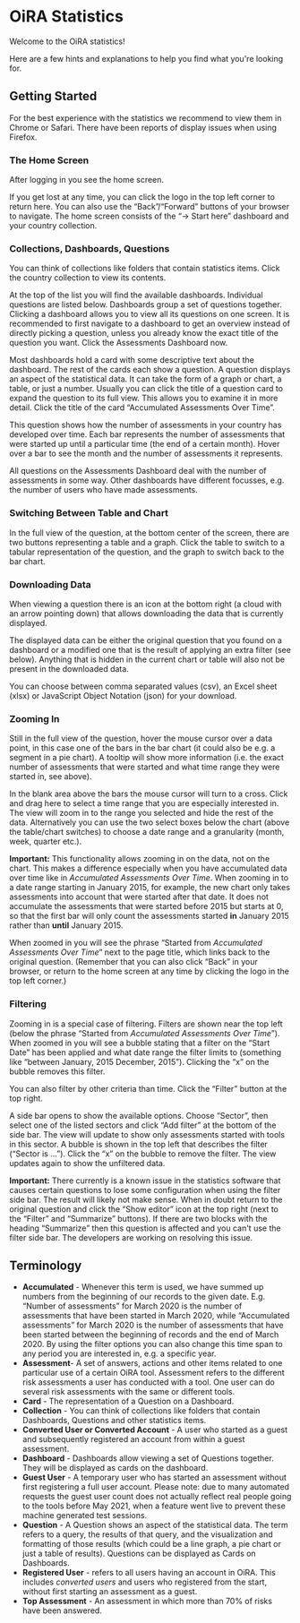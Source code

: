 # OiRA Statistics

Welcome to the OiRA statistics!

Here are a few hints and explanations to help you find what you're looking for.

## Getting Started

For the best experience with the statistics we recommend to view them in Chrome or
Safari. There have been reports of display issues when using Firefox.

### The Home Screen

After logging in you see the home screen.

If you get lost at any time, you can click the logo in the top left corner to return
here. You can also use the “Back”/“Forward” buttons of your browser to navigate. The
home screen consists of the “-> Start here” dashboard and your country collection.

### Collections, Dashboards, Questions

You can think of collections like folders that contain statistics items. Click the
country collection to view its contents.

At the top of the list you will find the available dashboards. Individual questions are
listed below. Dashboards group a set of questions together. Clicking a dashboard allows
you to view all its questions on one screen. It is recommended to first navigate to a
dashboard to get an overview instead of directly picking a question, unless you already
know the exact title of the question you want. Click the Assessments Dashboard now.

Most dashboards hold a card with some descriptive text about the dashboard. The rest of
the cards each show a question. A question displays an aspect of the statistical data.
It can take the form of a graph or chart, a table, or just a number. Usually you can
click the title of a question card to expand the question to its full view. This allows
you to examine it in more detail. Click the title of the card “Accumulated Assessments
Over Time”.

This question shows how the number of assessments in your country has developed over
time. Each bar represents the number of assessments that were started up until a
particular time (the end of a certain month). Hover over a bar to see the month and the
number of assessments it represents.

All questions on the Assessments Dashboard deal with the number of assessments in some
way. Other dashboards have different focusses, e.g. the number of users who have made
assessments.

### Switching Between Table and Chart

In the full view of the question, at the bottom center of the screen, there are two
buttons representing a table and a graph. Click the table to switch to a tabular
representation of the question, and the graph to switch back to the bar chart.

### Downloading Data

When viewing a question there is an icon at the bottom right (a cloud with an arrow
pointing down) that allows downloading the data that is currently displayed.

The displayed data can be either the original question that you found on a dashboard or
a modified one that is the result of applying an extra filter (see below). Anything that
is hidden in the current chart or table will also not be present in the downloaded data.

You can choose between comma separated values (csv), an Excel sheet (xlsx) or JavaScript
Object Notation (json) for your download.

### Zooming In

Still in the full view of the question, hover the mouse cursor over a data point, in
this case one of the bars in the bar chart (it could also be e.g. a segment in a pie
chart). A tooltip will show more information (i.e. the exact number of assessments that
were started and what time range they were started in, see above).

In the blank area above the bars the mouse cursor will turn to a cross. Click and drag
here to select a time range that you are especially interested in. The view will zoom in
to the range you selected and hide the rest of the data. Alternatively you can use the
two select boxes below the chart (above the table/chart switches) to choose a date range
and a granularity (month, week, quarter etc.).

**Important:** This functionality allows zooming in on the data, not on the chart. This
makes a difference especially when you have accumulated data over time like in
*Accumulated Assessments Over Time*. When zooming in to a date range starting in January
2015, for example, the new chart only takes assessments into account that were started
after that date. It does not accumulate the assessments that were started before 2015
but starts at 0, so that the first bar will only count the assessments started **in**
January 2015 rather than **until** January 2015.

When zoomed in you will see the phrase “Started from *Accumulated Assessments Over
Time*” next to the page title, which links back to the original question. (Remember that
you can also click “Back” in your browser, or return to the home screen at any time by
clicking the logo in the top left corner.)

### Filtering

Zooming in is a special case of filtering. Filters are shown near the top left (below
the phrase “Started from *Accumulated Assessments Over Time*”). When zoomed in you will
see a bubble stating that a filter on the “Start Date” has been applied and what date
range the filter limits to (something like “between January, 2015 December, 2015”).
Clicking the “x” on the bubble removes this filter.

You can also filter by other criteria than time. Click the “Filter” button at the top
right.

A side bar opens to show the available options. Choose “Sector”, then select one of the
listed sectors and click “Add filter” at the bottom of the side bar. The view will
update to show only assessments started with tools in this sector. A bubble is shown in
the top left that describes the filter (“Sector is ...”). Click the “x” on the bubble to
remove the filter. The view updates again to show the unfiltered data.

**Important:** There currently is a known issue in the statistics software that causes
certain questions to lose some configuration when using the filter side bar. The result
will likely not make sense. When in doubt return to the original question and click the
“Show editor” icon at the top right (next to the “Filter” and “Summarize” buttons). If
there are two blocks with the heading “Summarize” then this question is affected and you
can't use the filter side bar. The developers are working on resolving this issue.

## Terminology

-   **Accumulated** - Whenever this term is used, we have summed up
    numbers from the beginning of our records to the given date. E.g. “Number of
    assessments” for March 2020 is the number of assessments that have been started in
    March 2020, while “Accumulated assessments” for March 2020 is the number of
    assessments that have been started between the beginning of records and the end of
    March 2020. By using the filter options you can also change this time span to any
    period you are interested in, e.g. a specific year.
-   **Assessment**- A set of answers, actions and other items related to one particular
    use of a certain OiRA tool. Assessment refers to the different risk assessments a
    user has conducted with a tool. One user can do several risk assessments with the
    same or different tools.
-   **Card** - The representation of a Question on a Dashboard.
-   **Collection** - You can think of collections like folders that contain Dashboards,
    Questions and other statistics items.
-   **Converted User or Converted Account** - A user who started as a guest and
    subsequently registered an account from within a guest assessment.
-   **Dashboard** - Dashboards allow viewing a set of Questions together. They will be
    displayed as cards on the dashboard.
-   **Guest User** - A temporary user who has started an assessment without first
    registering a full user account. Please note: due to many automated requests the
    guest user count does not actually reflect real people going to the tools before May
    2021, when a feature went live to prevent these machine generated test sessions.
-   **Question** - A Question shows an aspect of the statistical data. The term refers
    to a query, the results of that query, and the visualization and formatting of those
    results (which could be a line graph, a pie chart or just a table of results).
    Questions can be displayed as Cards on Dashboards.
-   **Registered User** - refers to all users having an account in OiRA. This
    includes *converted users* and users who registered from the start, without first
    starting an assessment as a guest.
-   **Top Assessment** - An assessment in which more than 70% of risks have been
    answered.
